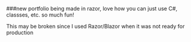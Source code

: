 ###new portfolio being made in razor, love how you can just use C#, classses, etc. so much fun!

This may be broken since I used Razor/Blazor when it was not ready for production
